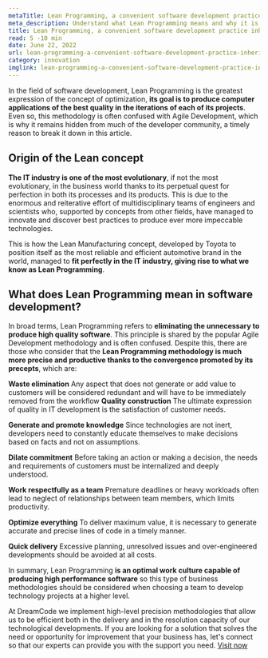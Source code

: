 ```yaml
---
metaTitle: Lean Programming, a convenient software development practice inherited from the business world
meta_description: Understand what Lean Programming means and why it is so valuable in the technology industry.
title: Lean Programming, a convenient software development practice inherited from the business world.
read: 5 -10 min
date: June 22, 2022
url: lean-programming-a-convenient-software-development-practice-inherited-from-the-business-world
category: innovation
imglink: lean-programming-a-convenient-software-development-practice-inherited-from-the-business-world.jpg
---
```


In the field of software development, Lean Programming is the greatest expression of the concept of optimization, **its goal is to produce computer applications of the best quality in the iterations of each of its projects**. Even so, this methodology is often confused with Agile Development, which is why it remains hidden from much of the developer community, a timely reason to break it down in this article.

## Origin of the Lean concept

**The IT industry is one of the most evolutionary**, if not the most evolutionary, in the business world thanks to its perpetual quest for perfection in both its processes and its products. This is due to the enormous and reiterative effort of multidisciplinary teams of engineers and scientists who, supported by concepts from other fields, have managed to innovate and discover best practices to produce ever more impeccable technologies.

This is how the Lean Manufacturing concept, developed by Toyota to position itself as the most reliable and efficient automotive brand in the world, managed to **fit perfectly in the IT industry, giving rise to what we know as Lean Programming**.

## What does Lean Programming mean in software development?

In broad terms, Lean Programming refers to **eliminating the unnecessary to produce high quality software**. This principle is shared by the popular Agile Development methodology and is often confused.
Despite this, there are those who consider that the **Lean Programming methodology is much more precise and productive thanks to the convergence promoted by its precepts**, which are:

**Waste elimination**
Any aspect that does not generate or add value to customers will be considered redundant and will have to be immediately removed from the workflow
**Quality construction**
The ultimate expression of quality in IT development is the satisfaction of customer needs.

**Generate and promote knowledge**
Since technologies are not inert, developers need to constantly educate themselves to make decisions based on facts and not on assumptions.

**Dilate commitment**
Before taking an action or making a decision, the needs and requirements of customers must be internalized and deeply understood.

**Work respectfully as a team**
Premature deadlines or heavy workloads often lead to neglect of relationships between team members, which limits productivity.

**Optimize everything**
To deliver maximum value, it is necessary to generate accurate and precise lines of code in a timely manner.

**Quick delivery**
Excessive planning, unresolved issues and over-engineered developments should be avoided at all costs.

In summary, Lean Programming **is an optimal work culture capable of producing high performance software** so this type of business methodologies should be considered when choosing a team to develop technology projects at a higher level.

At DreamCode we implement high-level precision methodologies that allow us to be efficient both in the delivery and in the resolution capacity of our technological developments. If you are looking for a solution that solves the need or opportunity for improvement that your business has, let's connect so that our experts can provide you with the support you need. [Visit now](https://www.dreamcodesoft.com/en/about)
